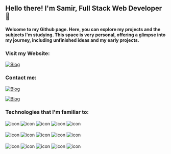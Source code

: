<h2 >Hello there! I'm Samir, Full Stack Web Developer 🙂</h2>
<h4>Welcome to my Github page. Here, you can explore my projects and the subjects I'm studying. This space is very personal, offering a glimpse into my journey, including unfinished ideas and my early projects.</h4>
<h3>Visit my Website:</h3>

[![Blog](https://img.shields.io/website-up-down-green-red/http/monip.org.svg)](https://samirls.github.io/samirlaguardia/)

<h3>Contact me:</h3>

[![Blog](https://img.shields.io/badge/WhatsApp-25D366?style=for-the-badge&logo=whatsapp&logoColor=white)](https://api.whatsapp.com/send?phone=5527997761863)

[![Blog](https://img.shields.io/badge/LinkedIn-0077B5?style=for-the-badge&logo=linkedin&logoColor=white)](https://www.linkedin.com/in/samir-laguardia/)

<h3>Technologies that I'm familiar to:</h3>
<div style="display: inline_block">
  <img align="center" alt="icon" src="https://img.shields.io/badge/HTML5-E34F26?style=for-the-badge&logo=html5&logoColor=white" />
  <img align="center" alt="icon" src="https://img.shields.io/badge/CSS3-1572B6?style=for-the-badge&logo=css3&logoColor=white" />
  <img align="center" alt="icon" src="https://img.shields.io/badge/JavaScript-F7DF1E?style=for-the-badge&logo=javascript&logoColor=black" />
  <img align="center" alt="icon" src="https://img.shields.io/badge/TypeScript-007ACC?style=for-the-badge&logo=typescript&logoColor=white" />
  <img align="center" alt="icon" src="https://img.shields.io/badge/React-20232A?style=for-the-badge&logo=react&logoColor=61DAFB" />
</div><br/>
<div style="display: inline_block">
  <img align="center" alt="icon" src="https://img.shields.io/badge/React_Native-20232A?style=for-the-badge&logo=react&logoColor=61DAFB" />
  <img align="center" alt="icon" src="https://img.shields.io/badge/Java-ED8B00?style=for-the-badge&logo=openjdk&logoColor=white" />
  <img align="center" alt="icon" src="https://img.shields.io/badge/Spring-6DB33F?style=for-the-badge&logo=spring&logoColor=white" />
  <img align="center" alt="icon" src="https://img.shields.io/badge/Ubuntu-E95420?style=for-the-badge&logo=ubuntu&logoColor=white" />
  <img align="center" alt="icon" src="https://img.shields.io/badge/Node.js-43853D?style=for-the-badge&logo=node.js&logoColor=white" />
</div><br/>
<div style="display: inline_block">
  <img align="center" alt="icon" src="https://img.shields.io/badge/MongoDB-4EA94B?style=for-the-badge&logo=mongodb&logoColor=white" />
  <img align="center" alt="icon" src="https://img.shields.io/badge/PostgreSQL-316192?style=for-the-badge&logo=postgresql&logoColor=white" />
  <img align="center" alt="icon" src="https://img.shields.io/badge/Oracle-F80000?style=for-the-badge&logo=Oracle&logoColor=white" />
  <img align="center" alt="icon" src="https://img.shields.io/badge/GIT-E44C30?style=for-the-badge&logo=git&logoColor=white" />
  <img align="center" alt="icon" src="https://img.shields.io/badge/GitHub-100000?style=for-the-badge&logo=github&logoColor=white" />
</div><br/>
